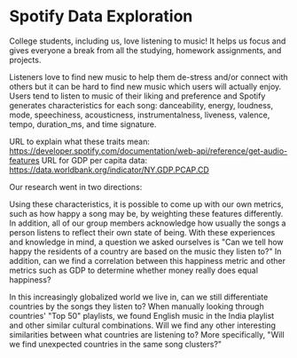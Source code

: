 # Spotify Data Exploration

College students, including us, love listening to music! It helps us focus and gives everyone a break from all the studying, homework assignments, and projects.

Listeners love to find new music to help them de-stress and/or connect with others but it can be hard to find new music which users will actually enjoy. Users tend to listen to music of their liking and preference and Spotify generates characteristics for each song: danceability, energy, loudness, mode, speechiness, acousticness, instrumentalness, liveness, valence, tempo, duration_ms, and time signature.

URL to explain what these traits mean: https://developer.spotify.com/documentation/web-api/reference/get-audio-features URL for GDP per capita data: https://data.worldbank.org/indicator/NY.GDP.PCAP.CD

Our research went in two directions:

Using these characteristics, it is possible to come up with our own metrics, such as how happy a song may be, by weighting these features differently. In addition, all of our group members acknowledge how usually the songs a person listens to reflect their own state of being. With these experiences and knowledge in mind, a question we asked ourselves is "Can we tell how happy the residents of a country are based on the music they listen to?" In addition, can we find a correlation between this happiness metric and other metrics such as GDP to determine whether money really does equal happiness?

In this increasingly globalized world we live in, can we still differentiate countries by the songs they listen to? When manually looking through countries' "Top 50" playlists, we found English music in the India playlist and other similar cultural combinations. Will we find any other interesting similarities between what countries are listening to? More specifically, "Will we find unexpected countries in the same song clusters?"
